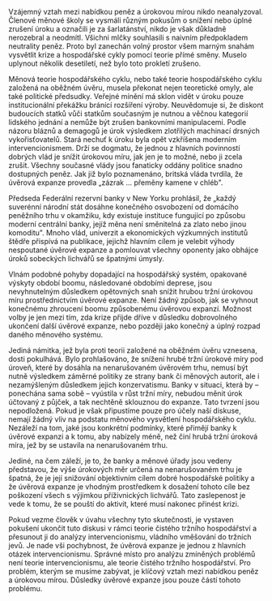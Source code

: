 Vzájemný vztah mezi nabídkou peněz a úrokovou mírou nikdo neanalyzoval. Členové měnové školy se vysmáli různým pokusům o snížení nebo úplné zrušení úroku a označili je za šarlatánství, nikdo je však důkladně nerozebral a neodmítl. Všichni mlčky souhlasili s naivním předpokladem neutrality peněz. Proto byl zanechán volný prostor všem marným snahám vysvětlit krize a hospodářské cykly pomocí teorie přímé směny. Muselo uplynout několik desetiletí, než bylo toto prokletí zrušeno.

Měnová teorie hospodářského cyklu, nebo také teorie hospodářského cyklu založená na oběžném úvěru, musela překonat nejen teoretické omyly, ale také politické předsudky. Veřejné mínění má sklon vidět v úroku pouze institucionální překážku bránící rozšíření výroby. Neuvědomuje si, že diskont budoucích statků vůči statkům současným je nutnou a věčnou kategorií lidského jednání a nemůže být zrušen bankovními manipulacemi. Podle názoru bláznů a demagogů je úrok výsledkem zlotřilých machinací drsných vykořisťovatelů. Stará nechuť k úroku byla opět vzkříšena moderním intervencionismem. Drží se dogmatu, že jednou z hlavních povinností dobrých vlád je snížit úrokovou míru, jak jen je to možné, nebo ji zcela zrušit. Všechny současné vlády jsou fanaticky oddány politice snadno dostupných peněz. Jak již bylo poznamenáno, britská vláda tvrdila, že úvěrová expanze provedla „zázrak ... přeměny kamene v chléb".

Předseda Federální rezervní banky v New Yorku prohlásil, že „každý suverénní národní stát dosáhne konečného osvobození od domácího peněžního trhu v okamžiku, kdy existuje instituce fungující po způsobu moderní centrální banky, jejíž měna není směnitelná za zlato nebo jinou komoditu". Mnoho vlád, univerzit a ekonomických výzkumných institutů štědře přispívá na publikace, jejichž hlavním cílem je velebit výhody nespoutané úvěrové expanze a pomlouvat všechny oponenty jako obhájce úroků sobeckých lichvářů se špatnými úmysly.

Vlnám podobné pohyby dopadající na hospodářský systém, opakované výskyty období boomu, následované obdobími deprese, jsou nevyhnutelným důsledkem opětovných snah snížit hrubou tržní úrokovou míru prostřednictvím úvěrové expanze. Není žádný způsob, jak se vyhnout konečnému zhroucení boomu způsobenému úvěrovou expanzí. Možnost volby je jen mezi tím, zda krize přijde dříve v důsledku dobrovolného ukončení další úvěrové expanze, nebo později jako konečný a úplný rozpad daného měnového systému.

Jediná námitka, jež byla proti teorii založené na oběžném úvěru vznesena, dosti pokulhává. Bylo prohlašováno, že snížení hrubé tržní úrokové míry pod úroveň, které by dosáhla na nenarušovaném úvěrovém trhu, nemusí být nutně výsledkem záměrné politiky ze strany bank či měnových autorit, ale i nezamýšleným důsledkem jejich konzervatismu. Banky v situaci, která by – ponechána sama sobě – vyústila v růst tržní míry, nebudou měnit úrok účtovaný z půjček, a tak nechtěně sklouznou do expanze. Tato tvrzení jsou nepodložená. Pokud je však připustíme pouze pro účely naší diskuse, nemají žádný vliv na podstatu měnového vysvětlení hospodářského cyklu. Nezáleží na tom, jaké jsou konkrétní podmínky, které přimějí banky k úvěrové expanzi a k tomu, aby nabízely méně, než činí hrubá tržní úroková míra, jež by se ustavila na nenarušovaném trhu.

Jediné, na čem záleží, je to, že banky a měnové úřady jsou vedeny představou, že výše úrokových měr určená na nenarušovaném trhu je špatná, že je její snižování objektivním cílem dobré hospodářské politiky a že úvěrová expanze je vhodným prostředkem k dosažení tohoto cíle bez poškození všech s výjimkou příživnických lichvářů. Tato zaslepenost je vede k tomu, že se pouští do aktivit, které musí nakonec přinést krizi.

Pokud vezme člověk v úvahu všechny tyto skutečnosti, je vystaven pokušení ukončit tuto diskusi v rámci teorie čistého tržního hospodářství a přesunout ji do analýzy intervencionismu, vládního vměšování do tržních jevů. Je nade vši pochybnost, že úvěrová expanze je jednou z hlavních otázek intervencionismu. Správné místo pro analýzu zmíněných problémů není teorie intervencionismu, ale teorie čistého tržního hospodářství. Pro problém, kterým se musíme zabývat, je klíčový vztah mezi nabídkou peněz a úrokovou mírou. Důsledky úvěrové expanze jsou pouze částí tohoto problému.